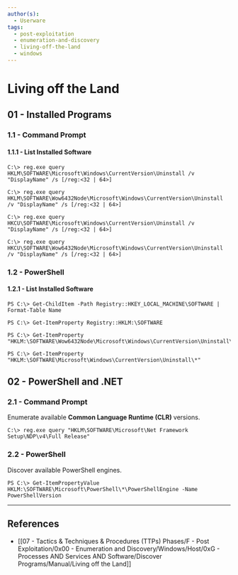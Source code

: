 ```yaml
---
author(s):
  - Userware
tags:
  - post-exploitation
  - enumeration-and-discovery
  - living-off-the-land
  - windows
---
```

# Living off the Land

## 01 - Installed Programs

### 1.1 - Command Prompt

#### 1.1.1 - List Installed Software

```
C:\> reg.exe query HKLM\SOFTWARE\Microsoft\Windows\CurrentVersion\Uninstall /v "DisplayName" /s [/reg:<32 | 64>]

C:\> reg.exe query HKLM\SOFTWARE\Wow6432Node\Microsoft\Windows\CurrentVersion\Uninstall /v "DisplayName" /s [/reg:<32 | 64>]

C:\> reg.exe query HKCU\SOFTWARE\Microsoft\Windows\CurrentVersion\Uninstall /v "DisplayName" /s [/reg:<32 | 64>]

C:\> reg.exe query HKCU\SOFTWARE\Wow6432Node\Microsoft\Windows\CurrentVersion\Uninstall /v "DisplayName" /s [/reg:<32 | 64>]
```

### 1.2 - PowerShell

#### 1.2.1 - List Installed Software

```
PS C:\> Get-ChildItem -Path Registry::HKEY_LOCAL_MACHINE\SOFTWARE | Format-Table Name

PS C:\> Get-ItemProperty Registry::HKLM:\SOFTWARE

PS C:\> Get-ItemProperty "HKLM:\SOFTWARE\Wow6432Node\Microsoft\Windows\CurrentVersion\Uninstall\*"

PS C:\> Get-ItemProperty "HKLM:\SOFTWARE\Microsoft\Windows\CurrentVersion\Uninstall\*" 
```

## 02 - PowerShell and .NET

### 2.1 - Command Prompt

Enumerate available **Common Language Runtime (CLR)** versions.

```
C:\> reg.exe query "HKLM\SOFTWARE\Microsoft\Net Framework Setup\NDP\v4\Full Release"
```

### 2.2 - PowerShell

Discover available PowerShell engines.

```
PS C:\> Get-ItemPropertyValue HKLM:\SOFTWARE\Microsoft\PowerShell\*\PowerShellEngine -Name PowerShellVersion
```

---
## References

- [[07 - Tactics & Techniques & Procedures (TTPs) Phases/F - Post Exploitation/0x00 - Enumeration and Discovery/Windows/Host/0xG - Processes AND Services AND Software/Discover Programs/Manual/Living off the Land]]